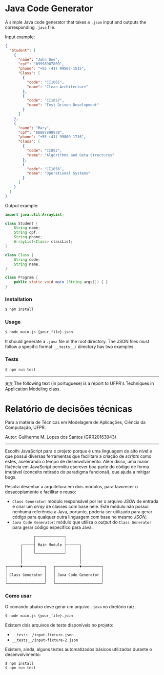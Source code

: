 # Java Code Generator
A simple Java code generator that takes a `.json` input and outputs the corresponding `.java` file.

Input example:
```json
{
  "Student": [
    {
      "name": "John Doe",
      "cpf": "09998907809",
      "phone": "+55 (41) 99567-1515",
      "Class": [
        {
          "code": "CI1061",
          "name": "Clean Architecture"
        },
        {
          "code": "CI1057",
          "name": "Test Driven Development"
        }
      ]
    },
    {
      "name": "Mary",
      "cpf": "08887898978",
      "phone": "+55 (41) 99809-1716",
      "Class": [
        {
          "code": "CI092",
          "name": "Algorithms and Data Structures"
        },
        {
          "code": "CI1056",
          "name": "Operational Systems"
        }
      ]
    }
  ]
}
```

Output example:
```java
import java.util.ArrayList;

class Student {
    String name;
    String cpf;
    String phone;
    ArrayList<Class> classList;
}

class Class {
    String code;
    String name;
}

class Program {
    public static void main (String args[]) { }
}

```

### Installation
```bash
$ npm install
```

### Usage
```bash
$ node main.js {your_file}.json
```
It should generate a `.java` file in the root directory.
The JSON files must follow a specific format. `__tests__/` directory
has two examples.

### Tests
```bash
$ npm run test
```
---
🇧🇷 The following text (in portuguese) is a report to UFPR's Techniques in Application Modeling class.

# Relatório de decisões técnicas
Para a matéria de Técnicas em Modelagem de Aplicações, Ciência da Computação, UFPR.

Autor: Guilherme M. Lopes dos Santos (GRR20163043)

---

Escolhi JavaScript para o projeto porque é uma linguagem de alto nível e que possui diversas
ferramentas que facilitam a criação de _scripts_ como estes, acelerando o tempo de desenvolvimento.
Além disso, uma maior fluência em JavaScript permitiu escrever boa parte do código de forma imutável
(conceito retirado do paradigma funcional), que ajuda a mitigar bugs.

Resolvi desenhar a arquitetura em dois módulos, para favorecer o desacoplamento e facilitar o reuso:
* `Class Generator`: módulo responsável por ler o arquivo _JSON_ de entrada e criar um _array_ de classes com base nele. Este módulo
  não possui nenhuma referência à Java, portanto, poderia ser utilizado para gerar código para qualquer outra linguagem
  com base no mesmo _JSON_;
* `Java Code Generator`: módulo que utiliza o _output_ do `Class Generator` para gerar código específico para Java.

```
             ┌─────────────┐
             │             │
       ┌─────┤ Main Module ├──────┐
       │     │             │      │
       │     └─────────────┘      │
       │                          │
       │                          │
┌──────▼──────────┐   ┌───────────▼─────────┐
│                 │   │                     │
│ Class Generator │   │ Java Code Generator │
│                 │   │                     │
└─────────────────┘   └─────────────────────┘
```

### Como usar
O comando abaixo deve gerar um arquivo `.java` no diretório raiz.
```bash
$ node main.js {your_file}.json
```
Existem dois arquivos de teste disponíveis no projeto:
* `__tests__/input-fixture.json`
* `__tests__/input-fixture-2.json`

Existem, ainda, alguns testes automatizados básicos utilizados durante o desenvolvimento:
```bash
$ npm install
$ npm run test
```